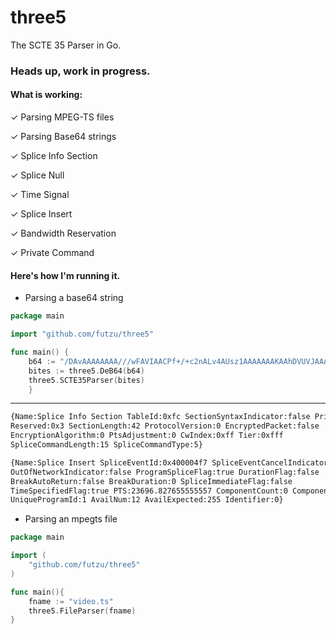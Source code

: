 # three5
The SCTE 35 Parser in Go.
### Heads up, work in progress.

#### What is working:
✓ Parsing MPEG-TS files

✓ Parsing Base64 strings

✓ Splice Info Section 	
	
✓ Splice Null
	
✓ Time Signal
	
✓ Splice Insert   	 	
	
✓ Bandwidth Reservation
	
✓ Private Command		
    
#### Here's how I'm running it.
 * Parsing a base64 string
```go
package main

import "github.com/futzu/three5"

func main() {
	b64 := "/DAvAAAAAAAA///wFAVIAACPf+/+c2nALv4AUsz1AAAAAAAKAAhDVUVJAAABNWLbowo="
	bites := three5.DeB64(b64)
	three5.SCTE35Parser(bites)
	}
```  
---

```sh
{Name:Splice Info Section TableId:0xfc SectionSyntaxIndicator:false Private:false 
Reserved:0x3 SectionLength:42 ProtocolVersion:0 EncryptedPacket:false 
EncryptionAlgorithm:0 PtsAdjustment:0 CwIndex:0xff Tier:0xfff 
SpliceCommandLength:15 SpliceCommandType:5}

{Name:Splice Insert SpliceEventId:0x400004f7 SpliceEventCancelIndicator:false 
OutOfNetworkIndicator:false ProgramSpliceFlag:true DurationFlag:false 
BreakAutoReturn:false BreakDuration:0 SpliceImmediateFlag:false 
TimeSpecifiedFlag:true PTS:23696.827655555557 ComponentCount:0 Components:[] 
UniqueProgramId:1 AvailNum:12 AvailExpected:255 Identifier:0}

```

 * Parsing an mpegts file 
```go
package main

import (
	"github.com/futzu/three5"
)

func main(){
    fname := "video.ts" 
    three5.FileParser(fname)
}   
```

